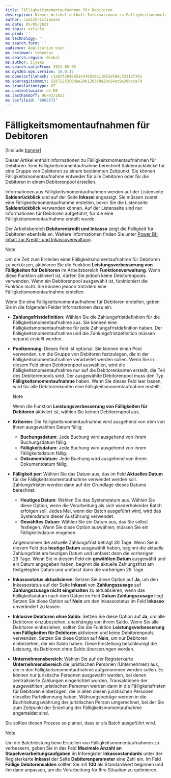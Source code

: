 ```yaml
---
title: Fälligkeitsmomentaufnahmen für Debitoren
description: Dieser Artikel enthält Informationen zu Fälligkeitsmomentaufnahmen für Debitoren. Eine Fälligkeitsmomentaufnahme berechnet Saldenrückblicke für eine Gruppe von Debitoren zu einem bestimmten Zeitpunkt.
author: JodiChristiansen
ms.date: 05/05/2021
ms.topic: article
ms.prod: ''
ms.technology: ''
ms.search.form: ''
audience: Application User
ms.reviewer: twheeloc
ms.search.region: Global
ms.author: ilyako
ms.search.validFrom: 2021-05-05
ms.dyn365.ops.version: 10.0.17
ms.openlocfilehash: c1a83f2648b52e436d19a11862e58dc33313f341
ms.sourcegitcommit: 52b7225350daa29b1263d8e29c54ac9e20bcca70
ms.translationtype: HT
ms.contentlocale: de-DE
ms.lasthandoff: 06/03/2022
ms.locfileid: "8902572"
---
```

# <a name="customer-aging-snapshots"></a>Fälligkeitsmomentaufnahmen für Debitoren

[!include [banner](../includes/banner.md)]

Dieser Artikel enthält Informationen zu Fälligkeitsmomentaufnahmen für Debitoren. Eine Fälligkeitsmomentaufnahme berechnet Saldenrückblicke für eine Gruppe von Debitoren zu einem bestimmten Zeitpunkt. Sie können Fälligkeitsmomentaufnahme entweder für alle Debitoren oder für die Debitoren in einem Debitorenpool erstellen.

Informationen aus Fälligkeitsmomentaufnahmen werden auf der Listenseite **Saldenrückblick** und auf der Seite **Inkassi** angezeigt. Sie müssen zuerst eine Fälligkeitsmomentaufnahme erstellen, bevor Sie die Listenseite **Saldenrückblick** verwenden können. Auf der Listenseite sind nur Informationen für Debitoren aufgeführt, für die eine Fälligkeitsmomentaufnahme erstellt wurde.

Der Arbeitsbereich **Debitorenkredit und Inkasso** zeigt die Fälligkeit für Debitoren ebenfalls an. Weitere Informationen finden Sie unter [Power BI-Inhalt zur Kredit- und Inkassoverwaltung](credit-collections-power-bi.md).

> [!NOTE]
> Um die Zeit zum Erstellen einer Fälligkeitsmomentaufnahme für Debitoren zu verkürzen, aktivieren Sie die Funktion **Leistungsverbesserung von Fälligkeiten für Debitoren** im Arbeitsbereich **Funktionsverwaltung**. Wenn diese Funktion aktiviert ist, dürfen Sie jedoch keine Debitorenpools verwenden. Wenn ein Debitorenpool ausgewählt ist, funktioniert die Funktion nicht. Sie können jedoch trotzdem eine Fälligkeitsmomentaufnahme erstellen.

Wenn Sie eine Fälligkeitsmomentaufnahme für Debitoren erstellen, geben Sie in die folgenden Felder Informationen dazu ein:

- **Zahlungsfristdefinition**: Wählen Sie die Zahlungsfristdefinition für die Fälligkeitsmomentaufnahme aus. Sie können eine Fälligkeitsmomentaufnahme für jede Zahlungsfristdefinition haben. Der Fälligkeitsmomentaufnahme und die Zahlungsfristdefinition müssen separat erstellt werden.
- **Poolkennung**: Dieses Feld ist optional. Sie können einen Pool verwenden, um die Gruppe von Debitoren festzulegen, die in der Fälligkeitsmomentaufnahme verarbeitet werden sollen. Wenn Sie in diesem Feld einen Debitorenpool auswählen, wird die Fälligkeitsmomentaufnahme nur auf die Debitorenkonten erstellt, die Teil des Debitorenpools sind. Der ausgewählte Debitorenpool muss den Typ **Fälligkeitsmomentaufnahme** haben. Wenn Sie dieses Feld leer lassen, wird für alle Debitorenkonten eine Fälligkeitsmomentaufnahme erstellt.

    > [!NOTE]
    > Wenn die Funktion **Leistungsverbesserung von Fälligkeiten für Debitoren** aktiviert ist, wählen Sie keinen Debitorenpool aus.

- **Kriterien**: Die Fälligkeitsmomentaufnahme wird ausgehend von dem von Ihnen ausgewählten Datum fällig:

    - **Buchungsdatum**: Jede Buchung wird ausgehend von ihrem Buchungsdatum fällig.
    - **Fälligkeitsdatum**: Jede Buchung wird ausgehend von ihrem Fälligkeitsdatum fällig.
    - **Dokumentdatum**: Jede Buchung wird ausgehend von ihrem Dokumentdatum fällig.

- **Fälligkeit per**: Wählen Sie das Datum aus, das im Feld **Aktuelles Datum** für die Fälligkeitsmomentaufnahme verwendet werden soll. Zahlungsfristen werden dann auf der Grundlage dieses Datums berechnet. 

    - **Heutiges Datum**: Wählen Sie das Systemdatum aus. Wählen Sie diese Option, wenn die Verarbeitung als sich wiederholender Batch erfolgen soll. Jedes Mal, wenn der Batch ausgeführt wird, wird das Systemdatum dieser Ausführung verwendet.
    - **Gewähltes Datum**: Wählen Sie ein Datum aus, das Sie selbst festlegen. Wenn Sie diese Option auswählen, müssen Sie ein Fälligkeitsdatum eingeben.

    Angenommen die aktuelle Zahlungsfrist beträgt 30 Tage. Wenn Sie in diesem Feld das **heutige Datum** ausgewählt haben, beginnt die aktuelle Zahlungsfrist am heutigen Datum und umfasst dann die vorherigen 29 Tage. Wenn Sie in diesem Feld ein **gewählten Datum** ausgewählt und ein Datum angegeben haben, beginnt die aktuelle Zahlungsfrist am festgelegten Datum und umfasst dann die vorherigen 29 Tage.

- **Inkassostatus aktualisieren**: Setzen Sie diese Option auf **Ja**, um den Inkassostatus auf der Seite **Inkassi** von **Zahlungszusage** auf **Zahlungszusage nicht eingehalten** zu aktualisieren, wenn das Fälligkeitsdatum nach dem Datum im Feld **Datum Zahlungszusage** liegt. Setzen Sie diese Option auf **Nein** um den Inkassostatus im Feld **Inkasso** unverändert zu lassen.
- **Inklusive Debitoren ohne Saldo**: Setzen Sie diese Option auf **Ja**, um alle Debitoren einzubeziehen, unabhängig von ihrem Saldo. Wenn Sie alle Debitoren einbeziehen, sollten Sie die Funktion **Leistungsverbesserung von Fälligkeiten für Debitoren** aktivieren und keine Debitorenpools verwenden. Setzen Sie diese Option auf **Nein**, um nur Debitoren einbeziehen, die ein Saldo haben. Diese Einstellung beschleunigt die Leistung, da Debitoren ohne Saldo übersprungen werden.
- **Unternehmensbereich**: Wählen Sie auf der Registerkarte **Unternehmensbereich** die juristischen Personen (Unternehmen) aus, die in den Fälligkeitsmomentaufnahme aufgenommen werden sollen. Es können nur juristische Personen ausgewählt werden, bei denen zentralisierte Zahlungen eingerichtet wurden. Transaktionen der ausgewählten juristischen Personen werden dann in die Fälligkeitsfristen für Debitoren einbezogen, die in allen diesen juristischen Personen dieselbe Parteikennung haben. Währungsbeträge werden in die Buchhaltungswährung der juristischen Person umgerechnet, bei der Sie zum Zeitpunkt der Erstellung der Fälligkeitsmomentaufnahme angemeldet sind.

Sie sollten diesen Prozess so planen, dass er als Batch ausgeführt wird.

> [!NOTE]
> Um die Batchleistung beim Erstellen von Fälligkeitsmomentaufnahmen zu verbessern, geben Sie in das Feld **Maximale Anzahl an Stapelverarbeitungsaufgaben** im Inforegister **Inkassostandards** unter der Registerkarte **Inkassi** der Seite **Debitorenparameter** eine Zahl ein. Im Feld **Fällige Debitorensalden** sollten Sie mit **100** als Standardwert beginnen und ihn dann anpassen, um die Verarbeitung für Ihre Situation zu optimieren.

